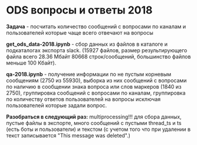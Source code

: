 
# ODS вопросы и ответы 2018  

**Задача** - посчитать количество сообщений с вопросами по каналам и пользователей которые чаще всего отвечают на вопросы

**get_ods_data-2018.ipynb** - сбор данных из файлов в каталоге и подкаталогах экспорта slack. (15927 файлов, размер результирующего файла всего 28.36 Мбайт 80668 строк/сообщений, большинство файлов меньше 100 Кбайт).  

**qa-2018.ipynb** - получение информации по не пустым корневым сообщениям (2750 из 55930), выборка из них сообщений с вопросами по наличию в сообщении знака вопроса или слов маркеров  (1840 из 2750), группировка сообщений с вопросами по каналам, группировка по количеству ответов пользователей на вопросы исключая пользователей которые задали вопрос.  

**Разобраться в следующий раз:** multiprocessing!!! для сбора данных, пустые файлы в экспорте, много сообщений с пустыми thread_ts и ts (есть боты и пользователи) и текстом (с учетом того что при удалении в текст записывается "This message was deleted".)

